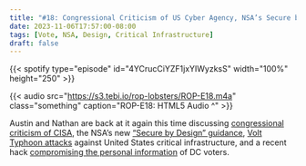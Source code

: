 ```yaml
---
title: "#18: Congressional Criticism of US Cyber Agency, NSA’s Secure by Design Guidance, Volt Typhoon Attacks, and DC Voter Data Compromise"
date: 2023-11-06T17:57:00-08:00
tags: [Vote, NSA, Design, Critical Infrastructure]
draft: false
---
```


{{< spotify type="episode" id="4YCrucCiYZF1jxYIWyzksS" width="100%" height="250" >}}

{{< audio src="https://s3.tebi.io/rop-lobsters/ROP-E18.m4a" class="something" caption="ROP-E18: HTML5 Audio ^" >}}

Austin and Nathan are back at it again this time discussing [⁠congressional criticism of CISA](https://www.federaltimes.com/federal-oversight/congress/2023/10/24/us-cybersecurity-agency-funding-is-under-fire-from-sen-rand-paul)⁠, the NSA’s new [⁠“Secure by Design” guidance](https://www.nsa.gov/Press-Room/Press-Releases-Statements/Press-Release-View/Article/3558946/nsa-and-partners-issue-additional-guidance-for-secure-by-design-software)⁠, [⁠Volt Typhoon attacks](https://www.securityweek.com/mandiant-intelligence-chief-raises-alarm-over-chinas-volt-typhoon-hackers-in-us-critical-infrastructure)⁠ against United States critical infrastructure, and a recent hack [⁠compromising the personal information](https://cybernews.com/news/dcboe-voters-list-breach) of DC voters⁠. 
